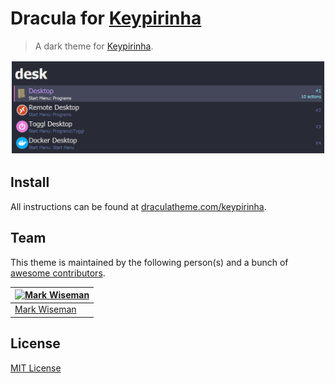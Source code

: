 # Dracula for [Keypirinha](https://keypirinha.com/)

> A dark theme for [Keypirinha](https://keypirinha.com/).

![Screenshot](./screenshot.png)

## Install

All instructions can be found at [draculatheme.com/keypirinha](https://draculatheme.com/keypirinha).

## Team

This theme is maintained by the following person(s) and a bunch of [awesome contributors](https://github.com/dracula/template/graphs/contributors).

[![Mark Wiseman](https://avatars0.githubusercontent.com/u/1597273?v=3&s=70)](https://github.com/mawiseman) | 
--- | 
[Mark Wiseman](https://github.com/mawiseman) | 

## License

[MIT License](./LICENSE)